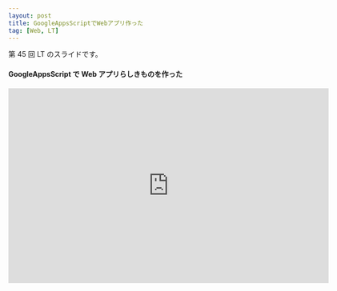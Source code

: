 ```yaml
---
layout: post
title: GoogleAppsScriptでWebアプリ作った
tag: [Web, LT]
---
```


第 45 回 LT のスライドです。

#### GoogleAppsScript で Web アプリらしきものを作った

<div class="slide">
  <iframe src="https://docs.google.com/presentation/d/e/2PACX-1vQSojfBKFjZSyPYYkL-KS2LM4nDmYLVY54frtDAFOXSj1V6iQaeoBq3Yjpw8rKe0IS_jqLYegQsbfC4/embed?start=false&loop=false&delayms=3000" frameborder="0" width="640" height="390" allowfullscreen="true" mozallowfullscreen="true" webkitallowfullscreen="true"></iframe>
</div>
